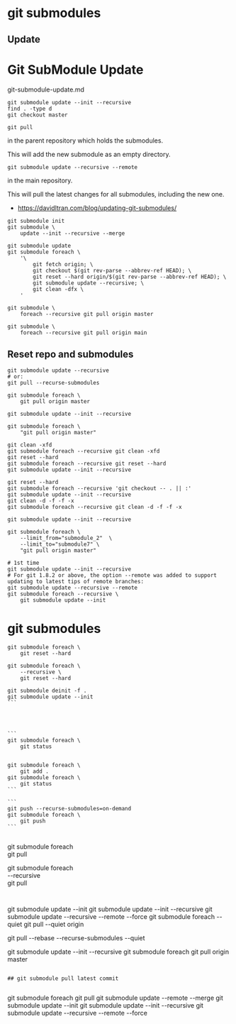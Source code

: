 # git submodules

## Update

# Git SubModule Update

git-submodule-update.md

```
git submodule update --init --recursive
find . -type d
git checkout master
```

```
git pull 
```

in the parent repository which holds the submodules. 

This will add the new submodule as an  empty directory.

```
git submodule update --recursive --remote 
```

in the main repository. 

This will pull the latest changes for  all submodules, including the new one.


*   https://davidltran.com/blog/updating-git-submodules/

```
git submodule init
git submodule \
    update --init --recursive --merge

git submodule update                 
git submodule foreach \
    '\
        git fetch origin; \
        git checkout $(git rev-parse --abbrev-ref HEAD); \
        git reset --hard origin/$(git rev-parse --abbrev-ref HEAD); \
        git submodule update --recursive; \
        git clean -dfx \
    '
```

```
git submodule \
    foreach --recursive git pull origin master

git submodule \
    foreach --recursive git pull origin main
```

## Reset repo and submodules


```
git submodule update --recursive
# or:
git pull --recurse-submodules

git submodule foreach \
    git pull origin master
```

```
git submodule update --init --recursive

git submodule foreach \
    "git pull origin master" 
```


```
git clean -xfd
git submodule foreach --recursive git clean -xfd
git reset --hard
git submodule foreach --recursive git reset --hard
git submodule update --init --recursive
```


```
git reset --hard
git submodule foreach --recursive 'git checkout -- . || :'
git submodule update --init --recursive
git clean -d -f -f -x
git submodule foreach --recursive git clean -d -f -f -x
```


```
git submodule update --init --recursive

git submodule foreach \
    --limit_from="submodule_2"  \
    --limit_to="submodule7" \
    "git pull origin master" 
```

```
# 1st time
git submodule update --init --recursive
# For git 1.8.2 or above, the option --remote was added to support updating to latest tips of remote branches:
git submodule update --recursive --remote
git submodule foreach --recursive \
    git submodule update --init 
````




# git submodules



````
git submodule foreach \
    git reset --hard

git submodule foreach \
    --recursive \
    git reset --hard

git submodule deinit -f .
git submodule update --init
```




```
git submodule foreach \
    git status


git submodule foreach \
    git add .
git submodule foreach \
    git status
```

```
git push --recurse-submodules=on-demand
git submodule foreach \
    git push
```


````
git submodule foreach \
    git pull

git submodule foreach \
     --recursive \
    git pull
   
```


```
git submodule update --init
git submodule update --init --recursive
git submodule update --recursive --remote --force
git submodule foreach --quiet git pull --quiet origin

git pull --rebase --recurse-submodules --quiet  

git submodule update --init --recursive
git submodule foreach git pull origin master
```

## git submodule pull latest commit


```
git submodule foreach git pull
git submodule update --remote --merge
git submodule update --init
git submodule update --init --recursive
git submodule update --recursive --remote --force
```
